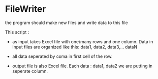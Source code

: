 # FileWriter
the program should make new files and write data to this file

This script :
- as input takes Excel file with one/many rows and one column. 
 Data in input files are organized like this:  data1, data2, data3,... dataN   
 - all data seperated by coma in first cell of the row. 

- output file is also Excel file. Each data : data1, data2 we are putting in seperate column.  
